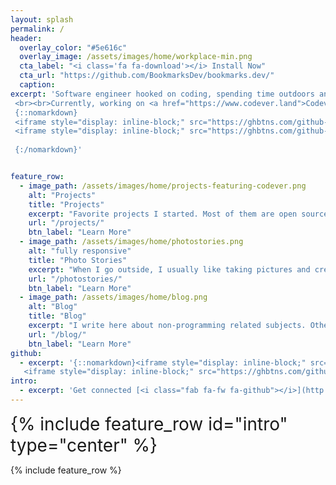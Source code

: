 ```yaml
---
layout: splash
permalink: /
header:
  overlay_color: "#5e616c"
  overlay_image: /assets/images/home/workplace-min.png
  cta_label: "<i class='fa fa-download'></i> Install Now"
  cta_url: "https://github.com/BookmarksDev/bookmarks.dev/"
  caption:
excerpt: 'Software engineer hooked on coding, spending time outdoors and playing all sorts of sports (most likely with a ball).
 <br><br>Currently, working on <a href="https://www.codever.land">Codever</a> to help Developers & Co manage their bookmarks and code snippets <br /><br /> 
 {::nomarkdown}
 <iframe style="display: inline-block;" src="https://ghbtns.com/github-btn.html?user=codeverland&repo=codever&type=star&count=true&size=large" frameborder="0" scrolling="0" width="160px" height="30px"></iframe> 
 <iframe style="display: inline-block;" src="https://ghbtns.com/github-btn.html?user=codeverland&repo=bookmarks&type=star&count=true&size=large" frameborder="0" scrolling="0" width="160px" height="30px"></iframe> 
 
 {:/nomarkdown}'


feature_row:
  - image_path: /assets/images/home/projects-featuring-codever.png
    alt: "Projects"
    title: "Projects"
    excerpt: "Favorite projects I started. Most of them are open source - [www.codepedia.org](https://www.codepedia.org), [www.codever.land](https://www.codever.land)"
    url: "/projects/"
    btn_label: "Learn More"
  - image_path: /assets/images/home/photostories.png
    alt: "fully responsive"
    title: "Photo Stories"
    excerpt: "When I go outside, I usually like taking pictures and creating stories inside my head. I try putting some of them on paper..."
    url: "/photostories/"
    btn_label: "Learn More"
  - image_path: /assets/images/home/blog.png
    alt: "Blog"
    title: "Blog"
    excerpt: "I write here about non-programming related subjects. Otherwise visit [www.codepedia.org](https://www.codepedia.org)"
    url: "/blog/"
    btn_label: "Learn More"
github:
  - excerpt: '{::nomarkdown}<iframe style="display: inline-block;" src="https://ghbtns.com/github-btn.html?user=CodepediaOrg&repo=bookmarks&type=star&count=true&size=large" frameborder="0" scrolling="0" width="160px" height="30px"></iframe>
   <iframe style="display: inline-block;" src="https://ghbtns.com/github-btn.html?user=CodepediaOrg&repo=bookmarks&type=fork&count=true&size=large" frameborder="0" scrolling="0" width="158px" height="30px"></iframe>{:/nomarkdown}'
intro:
  - excerpt: 'Get connected [<i class="fab fa-fw fa-github"></i>](http://github.com/adi-matei) [<i class="fab fa-fw fa-linkedin"></i>](https://www.linkedin.com/in/adrianmatei-me) [<i class="fab fa-fw fa-twitter-square"></i>](http://github.com/adi-matei) [<i class="fab fa-fw fa-instagram"></i>](https://www.instagram.com/adrianmatei.me) [<i class="fab fa-fw fa-facebook-square"></i>](https://www.facebook.com/adrianmatei.me)'
---
```


<div id="home-social-connect" style="font-size:2em">
  {% include feature_row id="intro" type="center" %}
</div>

{% include feature_row %}
